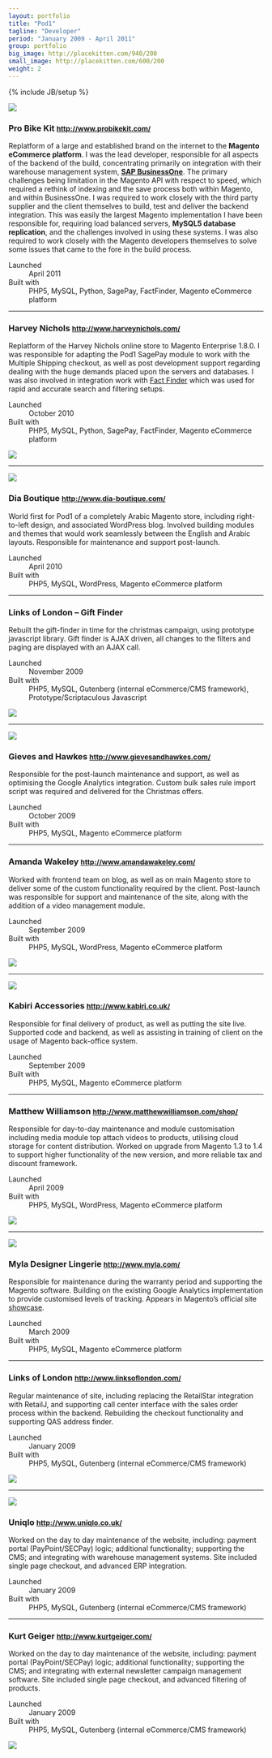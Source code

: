 ```yaml
---
layout: portfolio
title: "Pod1"
tagline: "Developer"
period: "January 2009 - April 2011"
group: portfolio
big_image: http://placekitten.com/940/200
small_image: http://placekitten.com/600/200
weight: 2
---
```

{% include JB/setup %}

<div class="row-fluid portfolio-row">
  <div class="span4">
    <img src="/assets/images/portfolio/pod1/probikekit.png" >
  </div>
  <div class="span8">
    <h3>Pro Bike Kit <small><a href="http://www.probikekit.com/">http://www.probikekit.com/</a></small></h3>
    <p>Replatform of a large and established brand on the internet to the <strong>Magento eCommerce platform</strong>. I was the lead developer, responsible for all aspects of the backend of the build, concentrating primarily on integration with their warehouse management system, <a href="http://www.sap.com/sme/solutions/businessmanagement/businessone/index.epx"><strong>SAP BusinessOne</strong></a>. The primary challenges being limitation in the Magento API with respect to speed, which required a rethink of indexing and the save process both within Magento, and within BusinessOne. I was required to work closely with the third party supplier and the client themselves to build, test and deliver the backend integration. This was easily the largest Magento implementation I have been responsible for, requiring load balanced servers, <strong>MySQL5 database replication</strong>, and the challenges involved in using these systems. I was also required to work closely with the Magento developers themselves to solve some issues that came to the fore in the build process.</p>
    <dl>
      <dt>Launched</dt><dd>April 2011</dd>
      <dt>Built with</dt><dd>PHP5, MySQL, Python, SagePay, FactFinder, Magento eCommerce platform</dd>
    </dl>
  </div>
</div>

<hr>

<div class="row-fluid portfolio-row">
  <div class="span8">
    <h3>Harvey Nichols <small><a href="http://www.harveynichols.com/">http://www.harveynichols.com/</a></small></h3>
    <p>Replatform of the Harvey Nichols online store to Magento Enterprise 1.8.0. I was responsible for adapting the Pod1 SagePay module to work with the Multiple Shipping checkout, as well as post development support regarding dealing with the huge demands placed upon the servers and databases. I was also involved in integration work with <a href="http://www.fact-finder.de/">Fact Finder</a> which was used for rapid and accurate search and filtering setups.</p>
    <dl>
      <dt>Launched</dt><dd>October 2010</dd>
      <dt>Built with</dt><dd>PHP5, MySQL, Python, SagePay, FactFinder, Magento eCommerce platform</dd>
    </dl>
  </div>
  <div class="span4">
    <img src="/assets/images/portfolio/pod1/harvey-nichols.png" >
  </div>
</div>

<hr>

<div class="row-fluid portfolio-row">
  <div class="span4">
    <img src="/assets/images/portfolio/pod1/dia.png" >
  </div>
  <div class="span8">
    <h3>Dia Boutique <small><a href="http://www.dia-boutique.com/">http://www.dia-boutique.com/</a></small></h3>
    <p>World first for Pod1 of a completely Arabic Magento store, including right-to-left design, and associated WordPress blog. Involved building modules and themes that would work seamlessly between the English and Arabic layouts. Responsible for maintenance and support post-launch.</p>
    <dl>
      <dt>Launched</dt><dd>April 2010</dd>
      <dt>Built with</dt><dd>PHP5, MySQL, WordPress, Magento eCommerce platform</dd>
    </dl>
  </div>
</div>

<hr>

<div class="row-fluid portfolio-row">
  <div class="span8">
    <h3>Links of London – Gift Finder</h3>
    <p>Rebuilt the gift-finder in time for the christmas campaign, using prototype javascript library. Gift finder is AJAX driven, all changes to the filters and paging are displayed with an AJAX call.</p>
    <dl>
      <dt>Launched</dt><dd>November 2009</dd>
      <dt>Built with</dt><dd>PHP5, MySQL, Gutenberg (internal eCommerce/CMS framework), Prototype/Scriptaculous Javascript</dd>
    </dl>
  </div>
  <div class="span4">
    <img src="/assets/images/portfolio/pod1/links-of-london.png" >
  </div>
</div>

<hr>

<div class="row-fluid portfolio-row">
  <div class="span4">
    <img src="/assets/images/portfolio/pod1/gieves.png" >
  </div>
  <div class="span8">
    <h3>Gieves and Hawkes <small><a href="http://www.gievesandhawkes.com/">http://www.gievesandhawkes.com/</a></small></h3>
    <p>Responsible for the post-launch maintenance and support, as well as optimising the Google Analytics integration. Custom bulk sales rule import script was required and delivered for the Christmas offers.</p>
    <dl>
      <dt>Launched</dt><dd>October 2009</dd>
      <dt>Built with</dt><dd>PHP5, MySQL, Magento eCommerce platform</dd>
    </dl>
  </div>
</div>

<hr>

<div class="row-fluid portfolio-row">
  <div class="span8">
    <h3>Amanda Wakeley <small><a href="http://www.amandawakeley.com/">http://www.amandawakeley.com/</a></small></h3>
    <p>Worked with frontend team on blog, as well as on main Magento store to deliver some of the custom functionality required by the client. Post-launch was responsible for support and maintenance of the site, along with the addition of a video management module.</p>
    <dl>
      <dt>Launched</dt><dd>September 2009</dd>
      <dt>Built with</dt><dd>PHP5, MySQL, WordPress, Magento eCommerce platform</dd>
    </dl>
  </div>
  <div class="span4">
    <img src="/assets/images/portfolio/pod1/amanda-wakeley.png" >
  </div>
</div>

<hr>

<div class="row-fluid portfolio-row">
  <div class="span4">
    <img src="/assets/images/portfolio/pod1/kabiri.png" >
  </div>
  <div class="span8">
    <h3>Kabiri Accessories <small><a href="http://www.kabiri.co.uk/">http://www.kabiri.co.uk/</a></small></h3>
    <p>Responsible for final delivery of product, as well as putting the site live. Supported code and backend, as well as assisting in training of client on the usage of Magento back-office system.</p>
    <dl>
      <dt>Launched</dt><dd>September 2009</dd>
      <dt>Built with</dt><dd>PHP5, MySQL, Magento eCommerce platform</dd>
    </dl>
  </div>
</div>

<hr>

<div class="row-fluid portfolio-row">
  <div class="span8">
    <h3>Matthew Williamson <small><a href="http://www.matthewwilliamson.com/shop/">http://www.matthewwilliamson.com/shop/</a></small></h3>
    <p>Responsible for day-to-day maintenance and module customisation including media module top attach videos to products, utilising cloud storage for content distribution. Worked on upgrade from Magento 1.3 to 1.4 to support higher functionality of the new version, and more reliable tax and discount framework.</p>
    <dl>
      <dt>Launched</dt><dd>April 2009</dd>
      <dt>Built with</dt><dd>PHP5, MySQL, WordPress, Magento eCommerce platform</dd>
    </dl>
  </div>
  <div class="span4">
    <img src="/assets/images/portfolio/pod1/matthewwilliamson.png" >
  </div>
</div>

<hr>

<div class="row-fluid portfolio-row">
  <div class="span4">
    <img src="/assets/images/portfolio/pod1/myla.png" >
  </div>
  <div class="span8">
    <h3>Myla Designer Lingerie <small><a href="http://www.myla.com/">http://www.myla.com/</a></small></h3>
    <p>Responsible for maintenance during the warranty period and supporting the Magento software. Building on the existing Google Analytics implementation to provide customised levels of tracking. Appears in Magento’s official site <a href="http://www.magentocommerce.com/showcase/project/myla">showcase</a>.</p>
    <dl>
      <dt>Launched</dt><dd>March 2009</dd>
      <dt>Built with</dt><dd>PHP5, MySQL, Magento eCommerce platform</dd>
    </dl>
  </div>
</div>

<hr>

<div class="row-fluid portfolio-row">
  <div class="span8">
    <h3>Links of London <small><a href="http://www.linksoflondon.com/">http://www.linksoflondon.com/</a></small></h3>
    <p>Regular maintenance of site, including replacing the RetailStar integration with RetailJ, and supporting call center interface with the sales order process within the backend. Rebuilding the checkout functionality and supporting QAS address finder.</p>
    <dl>
      <dt>Launched</dt><dd>January 2009</dd>
      <dt>Built with</dt><dd>PHP5, MySQL, Gutenberg (internal eCommerce/CMS framework)</dd>
    </dl>
  </div>
  <div class="span4">
    <img src="/assets/images/portfolio/pod1/linksoflondon.png" >
  </div>
</div>

<hr>

<div class="row-fluid portfolio-row">
  <div class="span4">
    <img src="/assets/images/portfolio/pod1/uniqlo.png" >
  </div>
  <div class="span8">
    <h3>Uniqlo <small><a href="http://www.uniqlo.co.uk/">http://www.uniqlo.co.uk/</a></small></h3>
    <p>Worked on the day to day maintenance of the website, including: payment portal (PayPoint/SECPay) logic; additional functionality; supporting the CMS; and integrating with warehouse management systems. Site included single page checkout, and advanced ERP integration.</p>
    <dl>
      <dt>Launched</dt><dd>January 2009</dd>
      <dt>Built with</dt><dd>PHP5, MySQL, Gutenberg (internal eCommerce/CMS framework)</dd>
    </dl>
  </div>
</div>

<hr>

<div class="row-fluid portfolio-row">
  <div class="span8">
    <h3>Kurt Geiger <small><a href="http://www.kurtgeiger.com/">http://www.kurtgeiger.com/</a></small></h3>
    <p>Worked on the day to day maintenance of the website, including: payment portal (PayPoint/SECPay) logic; additional functionality; supporting the CMS; and integrating with external newsletter campaign management software. Site included single page checkout, and advanced filtering of products.</p>
    <dl>
      <dt>Launched</dt><dd>January 2009</dd>
      <dt>Built with</dt><dd>PHP5, MySQL, Gutenberg (internal eCommerce/CMS framework)</dd>
    </dl>
  </div>
  <div class="span4">
    <img src="/assets/images/portfolio/pod1/kurt-geiger.png" >
  </div>
</div>

